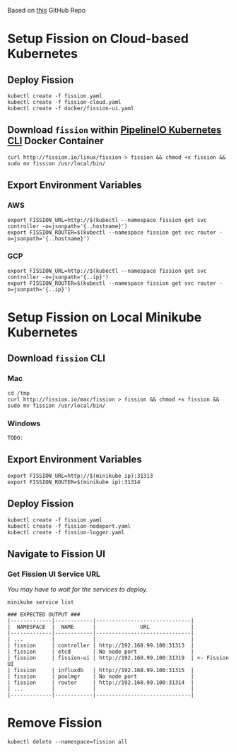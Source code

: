 Based on [this](https://github.com/fission/fission.git) GitHub Repo

# Setup Fission on Cloud-based Kubernetes

## Deploy Fission
```
kubectl create -f fission.yaml
kubectl create -f fission-cloud.yaml
kubectl create -f docker/fission-ui.yaml
```

## Download `fission` within [PipelineIO Kubernetes CLI](https://github.com/fluxcapacitor/pipeline/wiki/Setup-Docker-and-Kubernetes-CLI) Docker Container
```
curl http://fission.io/linux/fission > fission && chmod +x fission && sudo mv fission /usr/local/bin/
```

## Export Environment Variables
### AWS
```
export FISSION_URL=http://$(kubectl --namespace fission get svc controller -o=jsonpath='{..hostname}')
export FISSION_ROUTER=$(kubectl --namespace fission get svc router -o=jsonpath='{..hostname}')
```

### GCP
```
export FISSION_URL=http://$(kubectl --namespace fission get svc controller -o=jsonpath='{..ip}')
export FISSION_ROUTER=$(kubectl --namespace fission get svc router -o=jsonpath='{..ip}')
```

# Setup Fission on Local Minikube Kubernetes
## Download `fission` CLI
### Mac
```
cd /tmp
curl http://fission.io/mac/fission > fission && chmod +x fission && sudo mv fission /usr/local/bin/
```

### Windows
```
TODO:
```

## Export Environment Variables
```
export FISSION_URL=http://$(minikube ip):31313
export FISSION_ROUTER=$(minikube ip):31314
```

## Deploy Fission
```
kubectl create -f fission.yaml
kubectl create -f fission-nodeport.yaml
kubectl create -f fission-logger.yaml
```
## Navigate to Fission UI
### Get Fission UI Service URL
_You may have to wait for the services to deploy._
```
minikube service list

### EXPECTED OUTPUT ###
|-------------|------------|------------------------------|
|  NAMESPACE  |  NAME      |              URL             |
|-------------|------------|------------------------------|
| ...         |            |                              |
| fission     | controller | http://192.168.99.100:31313  |
| fission     | etcd       | No node port                 |
| fission     | fission-ui | http://192.168.99.100:31319  | <- Fission UI
| fission     | influxdb   | http://192.168.99.100:31315  |
| fission     | poolmgr    | No node port                 |
| fission     | router     | http://192.168.99.100:31314  |
| ...         |            |                              |
|-------------|------------|------------------------------|
```

# Remove Fission
```
kubectl delete --namespace=fission all
```

